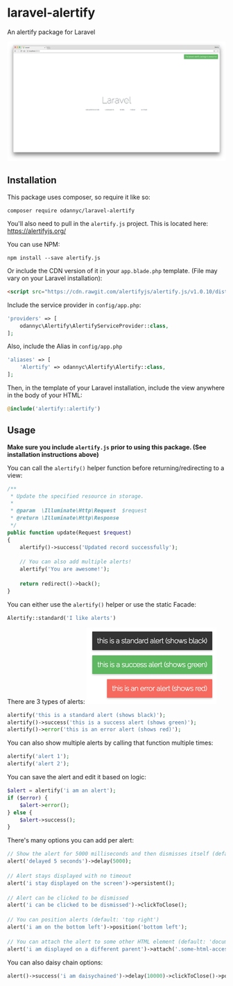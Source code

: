 # laravel-alertify
An alertify package for Laravel

![laravel-alertify](/assets/images/main.png?raw=true)

## Installation
This package uses composer, so require it like so:
```
composer require odannyc/laravel-alertify
```

You'll also need to pull in the `alertify.js` project. This is located here: https://alertifyjs.org/

You can use NPM: 
```
npm install --save alertify.js
```

Or include the CDN version of it in your `app.blade.php` template. (File may vary on your Laravel installation):
```html
<script src="https://cdn.rawgit.com/alertifyjs/alertify.js/v1.0.10/dist/js/alertify.js"></script>
```

Include the service provider in `config/app.php`:
```php
'providers' => [
    odannyc\Alertify\AlertifyServiceProvider::class,
];
```

Also, include the Alias in `config/app.php`
```php
'aliases' => [
    'Alertify' => odannyc\Alertify\Alertify::class,
];
```

Then, in the template of your Laravel installation, include the view anywhere in the body of your HTML:
```php
@include('alertify::alertify')
```

## Usage
**Make sure you include `alertify.js` prior to using this package. (See installation instructions above)**

You can call the `alertify()` helper function before returning/redirecting to a view:

```php
/**
 * Update the specified resource in storage.
 *
 * @param  \Illuminate\Http\Request  $request
 * @return \Illuminate\Http\Response
 */
public function update(Request $request)
{
    alertify()->success('Updated record successfully');
    
    // You can also add multiple alerts!
    alertify('You are awesome!');
    
    return redirect()->back();
}
```

You can either use the `alertify()` helper or use the static Facade:
```php
Alertify::standard('I like alerts')
```

There are 3 types of alerts:
![laravel-alertify](/assets/images/types.png?raw=true)
```php
alertify('this is a standard alert (shows black)');
alertify()->success('this is a success alert (shows green)');
alertify()->error('this is an error alert (shows red)');
```

You can also show multiple alerts by calling that function multiple times:
```php
alertify('alert 1');
alertify('alert 2');
```

You can save the alert and edit it based on logic:
```php
$alert = alertify('i am an alert');
if ($error) {
    $alert->error();
} else {
    $alert->success();
}
```

There's many options you can add per alert:
```php
// Show the alert for 5000 milliseconds and then dismisses itself (default: 4000)
alert('delayed 5 seconds')->delay(5000);

// Alert stays displayed with no timeout
alert('i stay displayed on the screen')->persistent();

// Alert can be clicked to be dismissed
alert('i can be clicked to be dismissed')->clickToClose();

// You can position alerts (default: 'top right')
alert('i am on the bottom left')->position('bottom left');

// You can attach the alert to some other HTML element (default: 'document.body')
alert('i am displayed on a different parent')->attach('.some-html-accessor')
```

You can also daisy chain options:
```php
alert()->success('i am daisychained')->delay(10000)->clickToClose()->position('bottom right');
```
